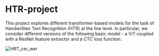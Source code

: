 # HTR-project

This project explores different transformer-based models for the task of Handwritten Text Recognition (HTR) at the line level. In particular, we consider different versions of the following basic model - a ViT coupled with a ResNet feature extractor and a CTC loss function. 



![HRT_cer_wer](https://github.com/user-attachments/assets/1f37f293-3562-4663-8e14-ff02f2436c40)
